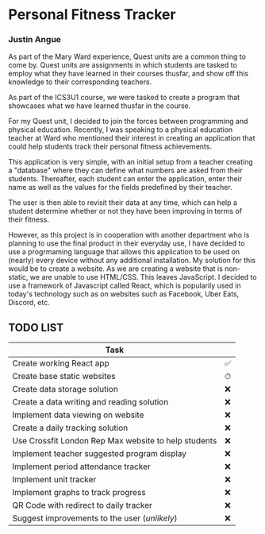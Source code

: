 # Personal Fitness Tracker
### Justin Angue

As part of the Mary Ward experience, Quest units are a common thing to come by. Quest units are assignments in which students are tasked to employ what they have learned in their courses thusfar, and show off this knowledge to their corresponding teachers.

As part of the ICS3U1 course, we were tasked to create a program that showcases what we have learned thusfar in the course.

For my Quest unit, I decided to join the forces between programming and physical education. Recently, I was speaking to a physical education teacher at Ward who mentioned their interest in creating an application that could help students track their personal fitness achievements.

This application is very simple, with an initial setup from a teacher creating a "database" where they can define what numbers are asked from their students. Thereafter, each student can enter the application, enter their name as well as the values for the fields predefined by their teacher.

The user is then able to revisit their data at any time, which can help a student determine whether or not they have been improving in terms of their fitness.

However, as this project is in cooperation with another department who is planning to use the final product in their everyday use, I have decided to use a progrmaming language that allows this application to be used on (nearly) every device without any additional installation. My solution for this would be to create a website. As we are creating a website that is non-static, we are unable to use HTML/CSS. This leaves JavaScript. I decided to use a framework of Javascript called React, which is popularily used in today's technology such as on websites such as Facebook, Uber Eats, Discord, etc.

## TODO LIST
| Task | |
| --- | --- |
| Create working React app | ✅ |
| Create base static websites | ⏱ |
| Create data storage solution | ❌ |
| Create a data writing and reading solution | ❌ |
| Implement data viewing on website | ❌ |
| Create a daily tracking solution | ❌ |
| Use Crossfit London Rep Max website to help students | ❌ |
| Implement teacher suggested program display | ❌ |
| Implement period attendance tracker | ❌ |
| Implement unit tracker | ❌ |
| Implement graphs to track progress | ❌ |
| QR Code with redirect to daily tracker | ❌ |
| Suggest improvements to the user (*unlikely*) | ❌ |